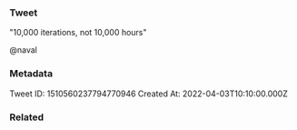 ### Tweet
"10,000 iterations, not 10,000 hours"

@naval

### Metadata
Tweet ID: 1510560237794770946
Created At: 2022-04-03T10:10:00.000Z

### Related

